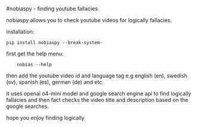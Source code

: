 #nobiaspy - finding youtube fallacies

nobiaspy allows you to check youtube videos for logically fallacies.

installation: 

```
pip install nobiaspy --break-system-
```

first get the help menu:
```
    nobias --help 
```

then add the youtube video id and language tag e.g english (en), swedish (sv), spanish (es), german (de) and etc.

it uses openai o4-mini model and google search engine api to find logically fallacies and then fact checks the video title and description based on the google searches.

hope you enjoy finding logically 
